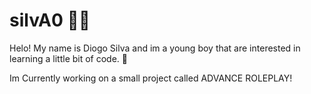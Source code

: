 <h1>silvA0 👨‍💻</h1>

<p>Helo! My name is Diogo Silva and im a young boy that are interested in learning a little bit of code. 🧠</p>

<p>Im Currently working on a small project called ADVANCE ROLEPLAY!</p>


